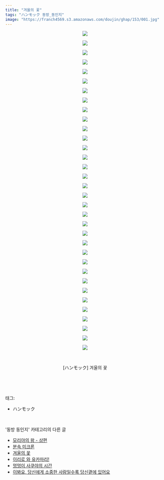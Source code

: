 ```yaml
---
title: "겨울의 꽃"
tags: "ハンモック 동방_동인지"
image: "https://franch4569.s3.amazonaws.com/doujin/ghap/153/001.jpg"
---
```

<div class="article">
<p style="text-align: center; clear: none; float: none;"><img src="{{ site.imgserver2 }}/ghap/153/001.jpg"/></p>
<p style="text-align: center; clear: none; float: none;"><img src="{{ site.imgserver2 }}/ghap/153/002.jpg"/></p>
<p style="text-align: center; clear: none; float: none;"><img src="{{ site.imgserver2 }}/ghap/153/003.jpg"/></p>
<p style="text-align: center; clear: none; float: none;"><img src="{{ site.imgserver2 }}/ghap/153/004.jpg"/></p>
<p style="text-align: center; clear: none; float: none;"><img src="{{ site.imgserver2 }}/ghap/153/005.jpg"/></p>
<p style="text-align: center; clear: none; float: none;"><img src="{{ site.imgserver2 }}/ghap/153/006.jpg"/></p>
<p style="text-align: center; clear: none; float: none;"><img src="{{ site.imgserver2 }}/ghap/153/007.jpg"/></p>
<p style="text-align: center; clear: none; float: none;"><img src="{{ site.imgserver2 }}/ghap/153/008.jpg"/></p>
<p style="text-align: center; clear: none; float: none;"><img src="{{ site.imgserver2 }}/ghap/153/009.jpg"/></p>
<p style="text-align: center; clear: none; float: none;"><img src="{{ site.imgserver2 }}/ghap/153/010.jpg"/></p>
<p style="text-align: center; clear: none; float: none;"><img src="{{ site.imgserver2 }}/ghap/153/011.jpg"/></p>
<p style="text-align: center; clear: none; float: none;"><img src="{{ site.imgserver2 }}/ghap/153/012.jpg"/></p>
<p style="text-align: center; clear: none; float: none;"><img src="{{ site.imgserver2 }}/ghap/153/013.jpg"/></p>
<p style="text-align: center; clear: none; float: none;"><img src="{{ site.imgserver2 }}/ghap/153/014.jpg"/></p>
<p style="text-align: center; clear: none; float: none;"><img src="{{ site.imgserver2 }}/ghap/153/015.jpg"/></p>
<p style="text-align: center; clear: none; float: none;"><img src="{{ site.imgserver2 }}/ghap/153/016.jpg"/></p>
<p style="text-align: center; clear: none; float: none;"><img src="{{ site.imgserver2 }}/ghap/153/017.jpg"/></p>
<p style="text-align: center; clear: none; float: none;"><img src="{{ site.imgserver2 }}/ghap/153/018.jpg"/></p>
<p style="text-align: center; clear: none; float: none;"><img src="{{ site.imgserver2 }}/ghap/153/019.jpg"/></p>
<p style="text-align: center; clear: none; float: none;"><img src="{{ site.imgserver2 }}/ghap/153/020.jpg"/></p>
<p style="text-align: center; clear: none; float: none;"><img src="{{ site.imgserver2 }}/ghap/153/021.jpg"/></p>
<p style="text-align: center; clear: none; float: none;"><img src="{{ site.imgserver2 }}/ghap/153/022.jpg"/></p>
<p style="text-align: center; clear: none; float: none;"><img src="{{ site.imgserver2 }}/ghap/153/023.jpg"/></p>
<p style="text-align: center; clear: none; float: none;"><img src="{{ site.imgserver2 }}/ghap/153/024.jpg"/></p>
<p style="text-align: center; clear: none; float: none;"><img src="{{ site.imgserver2 }}/ghap/153/025.jpg"/></p>
<p style="text-align: center; clear: none; float: none;"><img src="{{ site.imgserver2 }}/ghap/153/026.jpg"/></p>
<p style="text-align: center; clear: none; float: none;"><img src="{{ site.imgserver2 }}/ghap/153/027.jpg"/></p>
<p style="text-align: center; clear: none; float: none;"><img src="{{ site.imgserver2 }}/ghap/153/028.jpg"/></p>
<p style="text-align: center; clear: none; float: none;"><img src="{{ site.imgserver2 }}/ghap/153/029.jpg"/></p>
<p style="text-align: center; clear: none; float: none;"><img src="{{ site.imgserver2 }}/ghap/153/030.jpg"/></p>
<p style="text-align: center; clear: none; float: none;"><img src="{{ site.imgserver2 }}/ghap/153/031.jpg"/></p>
<p style="text-align: center; clear: none; float: none;"><img src="{{ site.imgserver2 }}/ghap/153/032.jpg"/></p>
<p style="text-align: center; clear: none; float: none;"><img src="{{ site.imgserver2 }}/ghap/153/033.jpg"/></p>
<p style="text-align: center; clear: none; float: none;"><img src="{{ site.imgserver2 }}/ghap/153/034.jpg"/></p>
<p style="text-align: center; clear: none; float: none;"><br/></p>
<p style="text-align: center; clear: none; float: none;">[ハンモック] 겨울의 꽃</p>
<p><br/></p>
</div><br/>
<div class="tagTrail">
<p>태그: </p>
<ul>
<li>ハンモック</li>
</ul>
</div><br/>
<div class="another">
<p>'동방 동인지' 카테고리의 다른 글</p>
<ul>
<li><a href="/ghap_156">모리야의 왕 - 상편</a></li>
<li><a href="/ghap_155">분속 미크론</a></li>
<li><a href="/ghap_153">겨울의 꽃</a></li>
<li><a href="/ghap_152">이리로 와 유카마리!</a></li>
<li><a href="/ghap_151">멍멍이 사쿠야의 시간</a></li>
<li><a href="/ghap_150">이봐요, 당신에게 소중한 사람일수록 당신곁에 있어요</a></li>
</ul>
</div><br/>
<div class="cb_module cb_fluid">
<div class="cb_wrt cb_profile">
</div><!-- commentList close -->
</div><br/>
